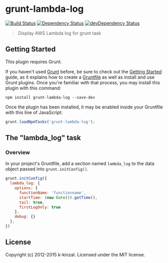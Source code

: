 # grunt-lambda-log

[![Build Status](https://travis-ci.org/k-kinzal/grunt-lambda-log.svg)](https://travis-ci.org/k-kinzal/grunt-lambda-log)
[![Dependency Status](https://david-dm.org/k-kinzal/grunt-lambda-log.svg)](https://david-dm.org/k-kinzal/grunt-lambda-log)
[![devDependency Status](https://david-dm.org/k-kinzal/grunt-lambda-log/dev-status.svg)](https://david-dm.org/k-kinzal/grunt-lambda-log#info=devDependencies)

> Display AWS Lambda log for grunt task

## Getting Started
This plugin requires Grunt.

If you haven't used [Grunt](http://gruntjs.com/) before, be sure to check out the [Getting Started](http://gruntjs.com/getting-started) guide, as it explains how to create a [Gruntfile](http://gruntjs.com/sample-gruntfile) as well as install and use Grunt plugins. Once you're familiar with that process, you may install this plugin with this command:

```shell
npm install grunt-lambda-log --save-dev
```

Once the plugin has been installed, it may be enabled inside your Gruntfile with this line of JavaScript:

```js
grunt.loadNpmTasks('grunt-lambda-log');
```

## The "lambda_log" task

### Overview
In your project's Gruntfile, add a section named `lambda_log` to the data object passed into `grunt.initConfig()`.


```js
grunt.initConfig({
  lambda_log: {
    options: {
      functionName: 'functionname',
      startTime: (new Date()).getTime(),
      tail: true,
      firstLogOnly: true
    },
    debug: {}
  },
})
```

## License
Copyright (c) 2012-2015 k-kinzal. Licensed under the MIT license.